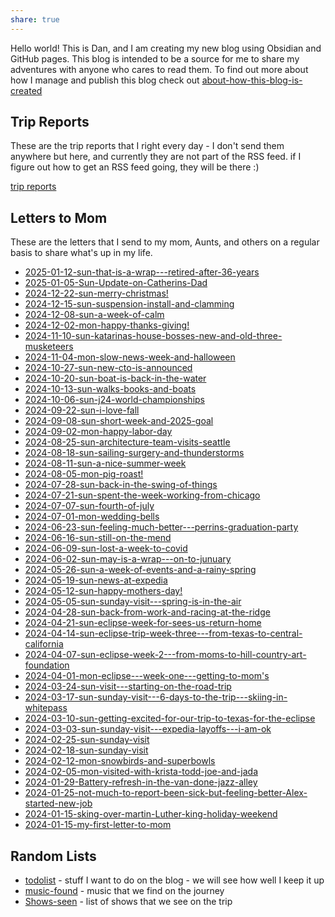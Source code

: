 ```yaml
---
share: true
---
```


Hello world!   This is Dan, and I am creating my new blog using Obsidian and GitHub pages.   This blog is intended to be a source for me to share my adventures with anyone who cares to read them.   To find out more about how I manage and publish this blog check out [about-how-this-blog-is-created](./about-how-this-blog-is-created.md)

## Trip Reports

These are the trip reports that I right every day - I don't send them anywhere but here, and currently they are not part of the RSS feed.  if I figure out how to get an RSS feed going, they will be there :) 

[trip reports](./trip-reports/index.md)



## Letters to Mom
These are the letters that I send to my mom, Aunts, and others on a regular basis to share what's up in my life.
- [2025-01-12-sun-that-is-a-wrap---retired-after-36-years](./letters-to-mom/2025-01-12-sun-that-is-a-wrap---retired-after-36-years.md)
- [2025-01-05-Sun-Update-on-Catherins-Dad](./letters-to-mom/2025-01-05-Sun-Update-on-Catherins-Dad.md)
- [2024-12-22-sun-merry-christmas!](./letters-to-mom/2024-12-22-sun-merry-christmas!.md)
- [2024-12-15-sun-suspension-install-and-clamming](./letters-to-mom/2024-12-15-sun-suspension-install-and-clamming.md)
- [2024-12-08-sun-a-week-of-calm](./letters-to-mom/2024-12-08-sun-a-week-of-calm.md)
- [2024-12-02-mon-happy-thanks-giving!](./letters-to-mom/2024-12-02-mon-happy-thanks-giving!.md)
- [2024-11-10-sun-katarinas-house-bosses-new-and-old-three-musketeers](./letters-to-mom/2024-11-10-sun-katarinas-house-bosses-new-and-old-three-musketeers.md)
- [2024-11-04-mon-slow-news-week-and-halloween](./letters-to-mom/2024-11-04-mon-slow-news-week-and-halloween.md)
- [2024-10-27-sun-new-cto-is-announced](./letters-to-mom/2024-10-27-sun-new-cto-is-announced.md)
- [2024-10-20-sun-boat-is-back-in-the-water](./letters-to-mom/2024-10-20-sun-boat-is-back-in-the-water.md)
- [2024-10-13-sun-walks-books-and-boats](./letters-to-mom/2024-10-13-sun-walks-books-and-boats.md)
- [2024-10-06-sun-j24-world-championships](./letters-to-mom/2024-10-06-sun-j24-world-championships.md)
- [2024-09-22-sun-i-love-fall](./letters-to-mom/2024-09-22-sun-i-love-fall.md)
- [2024-09-08-sun-short-week-and-2025-goal](./letters-to-mom/2024-09-08-sun-short-week-and-2025-goal.md)
- [2024-09-02-mon-happy-labor-day](./letters-to-mom/2024-09-02-mon-happy-labor-day.md)
- [2024-08-25-sun-architecture-team-visits-seattle](./letters-to-mom/2024-08-25-sun-architecture-team-visits-seattle.md)
- [2024-08-18-sun-sailing-surgery-and-thunderstorms](./letters-to-mom/2024-08-18-sun-sailing-surgery-and-thunderstorms.md)
- [2024-08-11-sun-a-nice-summer-week](./letters-to-mom/2024-08-11-sun-a-nice-summer-week.md)
- [2024-08-05-mon-pig-roast!](./letters-to-mom/2024-08-05-mon-pig-roast!.md)
- [2024-07-28-sun-back-in-the-swing-of-things](./letters-to-mom/2024-07-28-sun-back-in-the-swing-of-things.md)
- [2024-07-21-sun-spent-the-week-working-from-chicago](./letters-to-mom/2024-07-21-sun-spent-the-week-working-from-chicago.md)
- [2024-07-07-sun-fourth-of-july](./letters-to-mom/2024-07-07-sun-fourth-of-july.md)
- [2024-07-01-mon-wedding-bells](./letters-to-mom/2024-07-01-mon-wedding-bells.md)
- [2024-06-23-sun-feeling-much-better---perrins-graduation-party](./letters-to-mom/2024-06-23-sun-feeling-much-better---perrins-graduation-party.md)
- [2024-06-16-sun-still-on-the-mend](./letters-to-mom/2024-06-16-sun-still-on-the-mend.md)
- [2024-06-09-sun-lost-a-week-to-covid](./letters-to-mom/2024-06-09-sun-lost-a-week-to-covid.md)
- [2024-06-02-sun-may-is-a-wrap---on-to-junuary](./letters-to-mom/2024-06-02-sun-may-is-a-wrap---on-to-junuary.md)
- [2024-05-26-sun-a-week-of-events-and-a-rainy-spring](./letters-to-mom/2024-05-26-sun-a-week-of-events-and-a-rainy-spring.md)
- [2024-05-19-sun-news-at-expedia](./letters-to-mom/2024-05-19-sun-news-at-expedia.md)
- [2024-05-12-sun-happy-mothers-day!](./letters-to-mom/2024-05-12-sun-happy-mothers-day!.md)
- [2024-05-05-sun-sunday-visit---spring-is-in-the-air](./letters-to-mom/2024-05-05-sun-sunday-visit---spring-is-in-the-air.md)
- [2024-04-28-sun-back-from-work-and-racing-at-the-ridge](./letters-to-mom/2024-04-28-sun-back-from-work-and-racing-at-the-ridge.md)
- [2024-04-21-sun-eclipse-week-for-sees-us-return-home](./letters-to-mom/2024-04-21-sun-eclipse-week-for-sees-us-return-home.md)
- [2024-04-14-sun-eclipse-trip-week-three---from-texas-to-central-california](./letters-to-mom/2024-04-14-sun-eclipse-trip-week-three---from-texas-to-central-california.md)
- [2024-04-07-sun-eclipse-week-2---from-moms-to-hill-country-art-foundation](./letters-to-mom/2024-04-07-sun-eclipse-week-2---from-moms-to-hill-country-art-foundation.md)
- [2024-04-01-mon-eclipse---week-one---getting-to-mom's](./letters-to-mom/2024-04-01-mon-eclipse---week-one---getting-to-mom's.md)
- [2024-03-24-sun-visit---starting-on-the-road-trip](./letters-to-mom/2024-03-24-sun-visit---starting-on-the-road-trip.md)
- [2024-03-17-sun-sunday-visit---6-days-to-the-trip---skiing-in-whitepass](./letters-to-mom/2024-03-17-sun-sunday-visit---6-days-to-the-trip---skiing-in-whitepass.md)
- [2024-03-10-sun-getting-excited-for-our-trip-to-texas-for-the-eclipse](./letters-to-mom/2024-03-10-sun-getting-excited-for-our-trip-to-texas-for-the-eclipse.md)
- [2024-03-03-sun-sunday-visit---expedia-layoffs---i-am-ok](./letters-to-mom/2024-03-03-sun-sunday-visit---expedia-layoffs---i-am-ok.md)
- [2024-02-25-sun-sunday-visit](./letters-to-mom/2024-02-25-sun-sunday-visit.md)
- [2024-02-18-sun-sunday-visit](./letters-to-mom/2024-02-18-sun-sunday-visit.md)
- [2024-02-12-mon-snowbirds-and-superbowls](./letters-to-mom/2024-02-12-mon-snowbirds-and-superbowls.md)
- [2024-02-05-mon-visited-with-krista-todd-joe-and-jada](./letters-to-mom/2024-02-05-mon-visited-with-krista-todd-joe-and-jada.md)
- [2024-01-29-Battery-refresh-in-the-van-done-jazz-alley](./letters-to-mom/2024-01-29-Battery-refresh-in-the-van-done-jazz-alley.md)
- [2024-01-25-not-much-to-report-been-sick-but-feeling-better-Alex-started-new-job](./letters-to-mom/2024-01-25-not-much-to-report-been-sick-but-feeling-better-Alex-started-new-job.md)
- [2024-01-15-sking-over-martin-Luther-king-holiday-weekend](./letters-to-mom/2024-01-15-sking-over-martin-Luther-king-holiday-weekend.md)
- [2024-01-15-my-first-letter-to-mom](./letters-to-mom/2024-01-15-my-first-letter-to-mom.md)


## Random Lists

- [todolist](./todolist.md) - stuff I want to do on the blog - we will see how well I keep it up
- [music-found](./music-found.md) - music that we find on the journey
- [Shows-seen](./Shows-seen.md) - list of shows that we see on the trip







